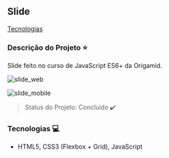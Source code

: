 ## Slide

[Tecnologias](#tecnologias-computer)

### Descrição do Projeto :star:

Slide feito no curso de JavaScript ES6+ da Origamid.

![slide_web](https://user-images.githubusercontent.com/98993736/191193726-7892c94e-4617-4863-ac1b-6c3274321dc9.png)

![slide_mobile](https://user-images.githubusercontent.com/98993736/191193800-d4cd4306-2b9f-40a5-aca5-d164b6a6581c.png)

> Status do Projeto: Concluido :heavy_check_mark:

### Tecnologias :computer:

- HTML5, CSS3 (Flexbox + Grid), JavaScript
